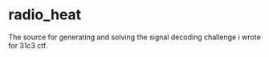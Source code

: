 # radio\_heat

The source for generating and solving the signal decoding challenge i wrote for 31c3 ctf.
